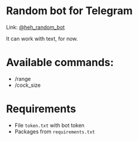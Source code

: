 # Random bot for Telegram
Link: [@heh_random_bot](https://t.me/heh_random_bot)

It can work with text, for now.
# Available commands:
- /range
- /cock_size
# Requirements
- File `token.txt` with bot token
- Packages from `requirements.txt`